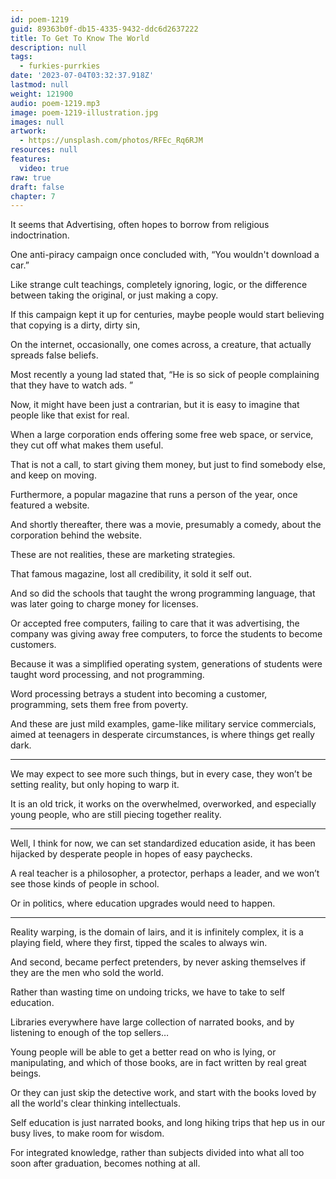```yaml
---
id: poem-1219
guid: 89363b0f-db15-4335-9432-ddc6d2637222
title: To Get To Know The World
description: null
tags:
  - furkies-purrkies
date: '2023-07-04T03:32:37.918Z'
lastmod: null
weight: 121900
audio: poem-1219.mp3
image: poem-1219-illustration.jpg
images: null
artwork:
  - https://unsplash.com/photos/RFEc_Rq6RJM
resources: null
features:
  video: true
raw: true
draft: false
chapter: 7
---
```


It seems that Advertising,
often hopes to borrow from religious indoctrination.

One anti-piracy campaign once concluded with,
“You wouldn't download a car.”

Like strange cult teachings, completely ignoring, logic,
or the difference between taking the original, or just making a copy.

If this campaign kept it up for centuries,
maybe people would start believing that copying is a dirty, dirty sin,

On the internet, occasionally, one comes across, a creature,
that actually spreads false beliefs.

Most recently a young lad stated that,
“He is so sick of people complaining that they have to watch ads. ”

Now, it might have been just a contrarian,
but it is easy to imagine that people like that exist for real.

When a large corporation ends offering some free web space, or service,
they cut off what makes them useful.

That is not a call, to start giving them money,
but just to find somebody else, and keep on moving.

Furthermore, a popular magazine that runs a person of the year,
once featured a website.

And shortly thereafter, there was a movie, presumably a comedy,
about the corporation behind the website.

These are not realities,
these are marketing strategies.

That famous magazine,
lost all credibility, it sold it self out.

And so did the schools that taught the wrong programming language,
that was later going to charge money for licenses.

Or accepted free computers, failing to care that it was advertising,
the company was giving away free computers, to force the students to become customers.

Because it was a simplified operating system,
generations of students were taught word processing, and not programming.

Word processing betrays a student into becoming a customer,
programming, sets them free from poverty.

And these are just mild examples, game-like military service commercials,
aimed at teenagers in desperate circumstances, is where things get really dark.

---

We may expect to see more such things,
but in every case, they won’t be setting reality, but only hoping to warp it.

It is an old trick, it works on the overwhelmed, overworked,
and especially young people, who are still piecing together reality.

---

Well, I think for now, we can set standardized education aside,
it has been hijacked by desperate people in hopes of easy paychecks.

A real teacher is a philosopher, a protector, perhaps a leader,
and we won’t see those kinds of people in school.

Or in politics,
where education upgrades would need to happen.

---

Reality warping, is the domain of lairs, and it is infinitely complex,
it is a playing field, where they first, tipped the scales to always win.

And second, became perfect pretenders,
by never asking themselves if they are the men who sold the world.

Rather than wasting time on undoing tricks,
we have to take to self education.

Libraries everywhere have large collection of narrated books,
and by listening to enough of the top sellers…

Young people will be able to get a better read on who is lying, or manipulating,
and which of those books, are in fact written by real great beings.

Or they can just skip the detective work,
and start with the books loved by all the world's clear thinking intellectuals.

Self education is just narrated books,
and long hiking trips that hep us in our busy lives, to make room for wisdom.

For integrated knowledge,
rather than subjects divided into what all too soon after graduation, becomes nothing at all.
